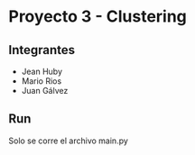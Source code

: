 # Proyecto 3 - Clustering

## Integrantes

- Jean Huby
- Mario Rios
- Juan Gálvez

## Run

Solo se corre el archivo main.py